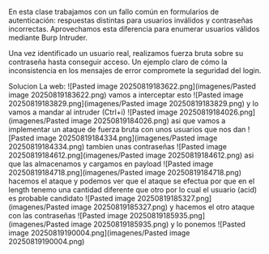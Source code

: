 En esta clase trabajamos con un fallo común en formularios de autenticación: respuestas distintas para usuarios inválidos y contraseñas incorrectas. Aprovechamos esta diferencia para enumerar usuarios válidos mediante Burp Intruder.

Una vez identificado un usuario real, realizamos fuerza bruta sobre su contraseña hasta conseguir acceso. Un ejemplo claro de cómo la inconsistencia en los mensajes de error compromete la seguridad del login.

Solucion
La web:
![Pasted image 20250819183622.png](imagenes/Pasted image 20250819183622.png)
vamos a interceptar esto
![Pasted image 20250819183829.png](imagenes/Pasted image 20250819183829.png)
y lo vamos a mandar al intruder (Ctrl+i)
![Pasted image 20250819184026.png](imagenes/Pasted image 20250819184026.png)
asi que vamos a implementar un ataque de fuerza bruta con unos usuarios que nos dan
![Pasted image 20250819184334.png](imagenes/Pasted image 20250819184334.png)
tambien unas contraseñas
![Pasted image 20250819184612.png](imagenes/Pasted image 20250819184612.png)
asi que las almacenamos y cargamos en payload
![Pasted image 20250819184718.png](imagenes/Pasted image 20250819184718.png)
hacemos el ataque y podemos ver que el ataque se efectua por que en el length tenemo una cantidad diferente que otro por lo cual
el usuario (acid) es probable candidato
![Pasted image 20250819185327.png](imagenes/Pasted image 20250819185327.png)
y hacemos el otro ataque con las contraseñas
![Pasted image 20250819185935.png](imagenes/Pasted image 20250819185935.png)
y lo ponemos
![Pasted image 20250819190004.png](imagenes/Pasted image 20250819190004.png)
